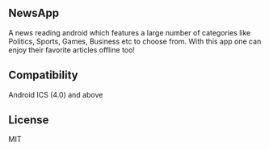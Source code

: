 ## NewsApp

A news reading android which features a large number of categories like Politics, Sports, Games, Business etc to choose from. With this app one can enjoy their favorite articles offline too! 

## Compatibility 

Android ICS (4.0) and above

## License
MIT
